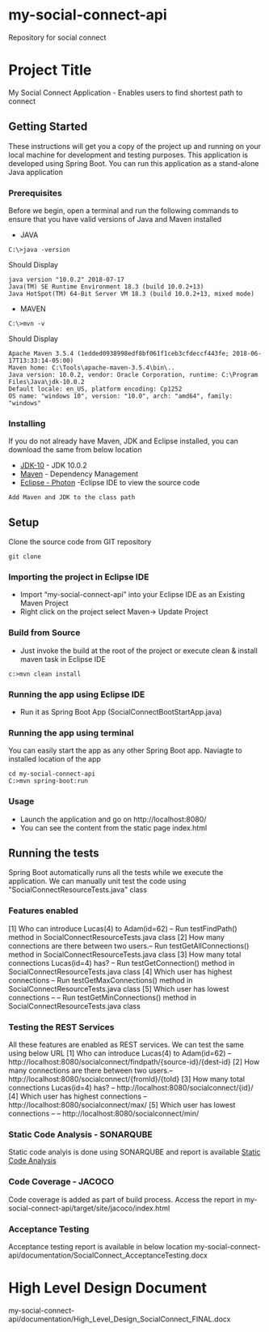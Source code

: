 # my-social-connect-api
Repository for social connect
# Project Title

My Social Connect Application - Enables users to find shortest path to connect

## Getting Started

These instructions will get you a copy of the project up and running on your local machine for development and testing purposes. This application is developed using Spring Boot. You can run this application as a stand-alone Java application

### Prerequisites

Before we begin, open a terminal and run the following commands to ensure that you have valid versions of Java and Maven installed

* JAVA 
```
C:\>java -version
```
Should Display
```
java version "10.0.2" 2018-07-17
Java(TM) SE Runtime Environment 18.3 (build 10.0.2+13)
Java HotSpot(TM) 64-Bit Server VM 18.3 (build 10.0.2+13, mixed mode)

```

* MAVEN
```
C:\>mvn -v
```
Should Display
```
Apache Maven 3.5.4 (1edded0938998edf8bf061f1ceb3cfdeccf443fe; 2018-06-17T13:33:14-05:00)
Maven home: C:\Tools\apache-maven-3.5.4\bin\..
Java version: 10.0.2, vendor: Oracle Corporation, runtime: C:\Program Files\Java\jdk-10.0.2
Default locale: en_US, platform encoding: Cp1252
OS name: "windows 10", version: "10.0", arch: "amd64", family: "windows"

```

### Installing

If you do not already have Maven, JDK and Eclipse installed, you can download the same from below location


* [JDK-10](http://www.oracle.com/technetwork/java/javase/downloads/jdk10-downloads-4416644.html) - JDK 10.0.2
* [Maven](https://maven.apache.org/) - Dependency Management
* [Eclipse - Photon](https://www.eclipse.org/downloads/) -Eclipse IDE to view the source code

```
Add Maven and JDK to the class path
```

## Setup

Clone the source code from GIT repository

```
git clone 
```

### Importing the project in Eclipse IDE
* Import “my-social-connect-api” into your Eclipse IDE as an Existing Maven Project 
* Right click on the project select Maven-> Update Project

### Build from Source
* Just invoke the build at the root of the project or execute clean & install maven task in Eclipse IDE

```
c:>mvn clean install
```

### Running the app using Eclipse IDE
* Run it as Spring Boot App (SocialConnectBootStartApp.java)

### Running the app using terminal
You can easily start the app as any other Spring Boot app. Naviagte to installed location of the app

```
cd my-social-connect-api
C:>mvn spring-boot:run
```

### Usage
* Launch the application and go on http://localhost:8080/
* You can see the content from the static page index.html


## Running the tests

Spring Boot automatically runs all the tests while we execute the application. We can manually unit test the code using "SocialConnectResourceTests.java" class

### Features enabled 
[1] Who can introduce Lucas(4) to Adam(id=62) – Run testFindPath() method in SocialConnectResourceTests.java class
[2] How many connections are there between two users.– Run testGetAllConnections() method in SocialConnectResourceTests.java class
[3] How many total connections  Lucas(id=4) has? – Run testGetConnection() method in SocialConnectResourceTests.java class
[4] Which user has highest connections – Run testGetMaxConnections() method in SocialConnectResourceTests.java class
[5] Which user has lowest connections –  – Run testGetMinConnections() method in SocialConnectResourceTests.java class

### Testing the REST Services
All these features are enabled as REST services. We can test the same using below URL 
[1] Who can introduce Lucas(4) to Adam(id=62) – http://localhost:8080/socialconnect/findpath/{source-id}/{dest-id}
[2] How many connections are there between two users.– http://localhost:8080/socialconnect/{fromId}/{toId}
[3] How many total connections  Lucas(id=4) has? – http://localhost:8080/socialconnect/{id}/
[4] Which user has highest connections – http://localhost:8080/socialconnect/max/
[5] Which user has lowest connections –  – http://localhost:8080/socialconnect/min/


### Static Code Analysis - SONARQUBE
Static code analyis is done using SONARQUBE and report is available
[Static Code Analysis](./documentation/staic-code-analysis/README.md)

### Code Coverage - JACOCO
Code coverage is added as part of build process. Access the report in 
my-social-connect-api/target/site/jacoco/index.html

### Acceptance Testing 
Acceptance testing report is available in below location
my-social-connect-api/documentation/SocialConnect_AcceptanceTesting.docx

# High Level Design Document
my-social-connect-api/documentation/High_Level_Design_SocialConnect_FINAL.docx

